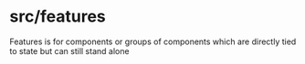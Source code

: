 # src/features

Features is for components or groups of components which are directly tied to state but can still stand alone

